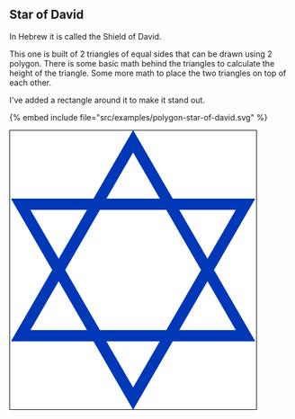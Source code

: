 ## Star of David

In Hebrew it is called the Shield of David.

This one is built of 2 triangles of equal sides that can be drawn using 2 polygon.
There is some basic math behind the triangles to calculate the height of the triangle.
Some more math to place the two triangles on top of each other.

I've added a rectangle around it to make it stand out.

{% embed include file="src/examples/polygon-star-of-david.svg" %}

![Star of David](../examples/polygon-star-of-david.svg)

